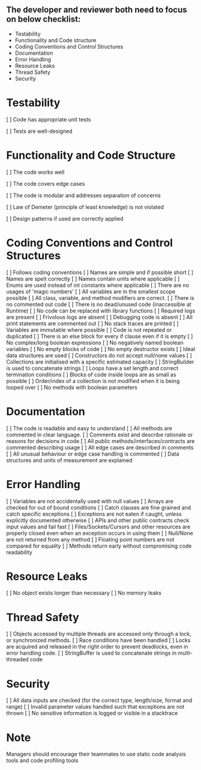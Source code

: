 ## The developer and reviewer both need to focus on below checklist:

- Testability
- Functionality and Code structure
- Coding Conventions and Control Structures
- Documentation
- Error Handling
- Resource Leaks
- Thread Safety
- Security
 
# Testability
   [ ] Code has appropriate unit tests

   [ ] Tests are well-designed

# Functionality and Code Structure
  [ ] The code works well

  [ ] The code covers edge cases

  [ ] The code is modular and addresses separation of concerns

  [ ] Law of Demeter (principle of least knowledge) is not violated

  [ ] Design patterns if used are correctly applied
 
# Coding Conventions and Control Structures
  [ ] Follows coding conventions
  [ ] Names are simple and if possible short
  [ ] Names are spelt correctly
  [ ] Names contain units where applicable
  [ ] Enums are used instead of int constants where applicable
  [ ] There are no usages of 'magic numbers'
  [ ] All variables are in the smallest scope possible
  [ ] All class, variable, and method modifiers are correct.
  [ ] There is no commented out code
  [ ] There is no dead/unused code (inaccessible at Runtime)
  [ ] No code can be replaced with library functions
  [ ] Required logs are present
  [ ] Frivolous logs are absent
  [ ] Debugging code is absent
  [ ] All print statements are commented out
  [ ] No stack traces are printed
  [ ] Variables are immutable where possible
  [ ] Code is not repeated or duplicated
  [ ] There is an else block for every if clause even if it is empty
  [ ] No complex/long boolean expressions
  [ ] No negatively named boolean variables
  [ ] No empty blocks of code
  [ ] No empty destructor exists 
  [ ] Ideal data structures are used
  [ ] Constructors do not accept null/none values
  [ ] Collections are initialised with a specific estimated capacity
  [ ] StringBuilder is used to concatenate strings
  [ ] Loops have a set length and correct termination conditions
  [ ] Blocks of code inside loops are as small as possible
  [ ] Order/index of a collection is not modified when it is being looped over
  [ ] No methods with boolean parameters

# Documentation
  [ ] The code is readable and easy to understand 
  [ ] All methods are commented in clear language.
  [ ] Comments exist and describe rationale or reasons for decisions in code
  [ ] All public methods/interfaces/contracts are commented describing usage
  [ ] All edge cases are described in comments
  [ ] All unusual behaviour or edge case handling is commented
  [ ] Data structures and units of measurement are explained

# Error Handling
  [ ] Variables are not accidentally used with null values
  [ ] Arrays are checked for out of bound conditions
  [ ] Catch clauses are fine grained and catch specific exceptions
  [ ] Exceptions are not eaten if caught, unless explicitly documented otherwise
  [ ] APIs and other public contracts check input values and fail fast
  [ ] Files/Sockets/Cursors and other resources are properly closed even when an exception occurs in using them
  [ ] Null/None are not returned from any method
  [ ] Floating point numbers are not compared for equality
  [ ] Methods return early without compromising code readability
 
# Resource Leaks
  [ ] No object exists longer than necessary
  [ ] No memory leaks

# Thread Safety
  [ ] Objects accessed by multiple threads are accessed only through a lock, or synchronized methods.
  [ ] Race conditions have been handled
  [ ] Locks are acquired and released in the right order to prevent deadlocks, even in error handling code.
  [ ] StringBuffer is used to concatenate strings in multi-threaded code

# Security
  [ ] All data inputs are checked (for the correct type, length/size, format and range)
  [ ] Invalid parameter values handled such that exceptions are not thrown
  [ ] No sensitive information is logged or visible in a stacktrace

# Note
Managers should encourage their teammates to use static code analysis tools and code profiling tools
